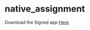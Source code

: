 # native_assignment
Download the Signed app [Here](https://webfo-81948.web.app/native_assignment-5e792455dc61460e9154516ac59a1eb1-signed.apk)


